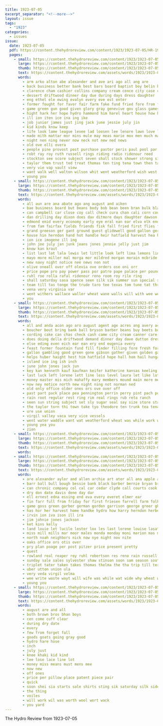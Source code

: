 ```yaml
---
title: 1923-07-05
excerpt_separator: "<!--more-->"
layout: issue
tags:
  - "1923"
categories:
  - issues
issue:
  date: 1923-07-05
  pdf: https://content.thehydroreview.com/content/1923/1923-07-05/HR-1923-07-05.pdf
  pages:
    - small: https://content.thehydroreview.com/content/1923/1923-07-05/small/HR-1923-07-05-01.jpg
      large: https://content.thehydroreview.com/content/1923/1923-07-05/large/HR-1923-07-05-01.jpg
      thumb: https://content.thehydroreview.com/content/1923/1923-07-05/thumbnails/HR-1923-07-05-01.jpg
      text: https://content.thehydroreview.com/assets/words/1923/1923-07-05/HR-1923-07-05-01.txt
      words:
        - arm arko alton abe alexander and ave ari ago all ang are
        - back business better bank best bars board baptist boy belin brought bills ball but base bet bary blow busi been bring bud bagger bil boards beat banks bonds bula barber big
        - clarence cham cashier collins company cream cence city case capi chic chase cea car cheeks chau count close can cotton cash chance custer county course caddo church child check class
        - dessert driftwood dinner day due during days dress daughter
        - eng ethel ele ewing evalyn every eve est enter
        - former fought for favor fair farm fake fund fried fore from fua front felton fellow few fitz freeman first
        - game green gun good given glory gray genevive gov glass games gam gone garnett
        - hight hark her hope hydro hammond him harel heart house how holi halt hero home hands hume had hold hearing has hour
        - ill ion iten ice ina ing ike
        - job junior james just jing jack june jessie july jin
        - kid kinds know keep
        - life look lame league levee lad loosen lee lenore lawn love let lunch leo lawson long less little ling lin
        - made mith mattar mor mins mule may meas marie mox men much march mansel man mens mea morning most miss meals
        - night nen ning never now neck not new ned news
        - old ove olli overa
        - people pine provost post purchase pastor peris paul pool par point princess pledge pope police per
        - robt ray roy ruth russell rings riding radio ridenour reed
        - stockton see score subject seven shall stock shower strong sister suit school sare state stecker story shave sung shade smith sale sprague sunday surplus shows second self soon sode sum saturday shorty season seal style
        - taylor them trust ted treat thomas ten ting tena town then tas trail teen the team tax taken
        - very vie vap vault view
        - want walk well walton wilson whit went weatherford wish west while was won wil with willy will
        - young you
    - small: https://content.thehydroreview.com/content/1923/1923-07-05/small/HR-1923-07-05-02.jpg
      large: https://content.thehydroreview.com/content/1923/1923-07-05/large/HR-1923-07-05-02.jpg
      thumb: https://content.thehydroreview.com/content/1923/1923-07-05/thumbnails/HR-1923-07-05-02.jpg
      text: https://content.thehydroreview.com/assets/words/1923/1923-07-05/HR-1923-07-05-02.txt
      words:
        - all aun are ana abate ago ang august and aiken
        - bae business board but beans body bob bean been bran bulk blakley buggy beat block buy bie boucher bert brown best
        - can campbell car close coy call check cura chan cali corn count coleman chard caddo care county city cook cia collie clerk cat collier cradle claude
        - dan drilling day dixon does dav ditmore days daughter dawson darko dunithan
        - edmond enid every economy early eye eral ean ear elva elk end ene eve
        - from fam fairfax fields friends fisk fall fried first flies few floyd fey friday for ford fond frank fruit francia filling
        - grand greeson ger gant ground guest glidewell good gallon gertrude gray
        - house hin herndon hand hot handle heir hatfield harvest hea hold hie her has hydro hall home
        - ion ice imogene ill ing
        - john joe july jan junk jeans jones jennie jelly just jim
        - know kan kraut
        - list last lot lala lewis let little look left lima lemons line lorene lake
        - mayo more miller mal morga mor mildred morgan morain mcbride mee mis miss must monday
        - new navy night notice nee news non not
        - olive oneall over off olevia ove orders ose oni orr
        - price pope pro pay power pass por patro pape palace per pound pee park past peden pink pork potter
        - ruhl roe rolla rafal ridenour reno room roy rile ring
        - shall saturday sasa spence seen silk sik summer sun special station salt sit spring see soon sol sacks sat selling said sale smith sick stock sister sunday stockton store school sai scott son simmons sean sugar
        - team till tas tonge the trude taro tee texas tom tune tat thresher thing thacker truly tate thie tell tommie tor
        - vena very virginia var
        - went withers wallace waller wheat wane walls will with wee wear whitford wish winnie ward walters white winsor weck week was why watch work weatherford weather way
        - you
    - small: https://content.thehydroreview.com/content/1923/1923-07-05/small/HR-1923-07-05-03.jpg
      large: https://content.thehydroreview.com/content/1923/1923-07-05/large/HR-1923-07-05-03.jpg
      thumb: https://content.thehydroreview.com/content/1923/1923-07-05/thumbnails/HR-1923-07-05-03.jpg
      text: https://content.thehydroreview.com/assets/words/1923/1923-07-05/HR-1923-07-05-03.txt
      words:
        - all and anda acon ago aro august agent age acres ang avery acre akin are allen aud armstrong ata
        - boucher bout bring bank ball bryson barber beans buy beets borrow ballew book brick burns blair boils baby block bottom bottles bryan been brush but bradley bath better best bee beer bonds ber bills both bar blanch blackwell blatz boys bine banks business
        - cording cake can chas check cash came city cream canner care cau certain come church crier close cost cha col cold county cover cool conver cook collins canning corn caddo company
        - does doing della driftwood demand dinner day dave dutton dress dat due dooley dark dick drinks daughter director dour dog demons down
        - else eding even eich ear ean ery end eugenia every
        - feast former fountain fund fill finder filling fore fresh for few frank first farmer from fingers fish fairly frie fant fruit fin friends found fruits fae favor faithful friday frid fine
        - gallon gambling good green gone gibson gather given golden gay gertrude grand guest
        - helps huber haight hest him hatfield hope hall hom hail hungate helen high hollen hour hot harvest had home hardware hoot hydro hard has holding harold her house how herford
        - island ice ing ish inch
        - june john jones jack jun
        - key kan kenneth kauf kaufman keifer katherine kansas keeling
        - last luck left lorene lett line less level laura let like lute ley ler lights land light loosen loyal law
        - money master mis mich mahaffy mary members mound main more mexico man must mil min monday mules much merry morning made men most miss mac market
        - now ney notice north new night ning not norman ned
        - old only office older ones ors ove over off
        - past part pack place pea pennington perrin perry pint pach poor park pro process president paper pay princess pour price peel potter peat pop pete
        - rain root regular rest ring rim real rings rub reta ranch
        - seen sun string subject set sly sugar seal say size store starring stand stay star salt street service state sugg seven stone sunday stock siege son see step south spanish sense she supply side shape soda shaw show school surplus samples sale shed soon saturday slice stewart stocks
        - the taylor torn thi town take tyo theodore ten trunk tea tena tender than taken times ture teen tick team tae tin treat test timms top then tell them table
        - ure use union
        - virgil valley vaca very vice vessels
        - went water waddle want wat weatherford wheat was while work winter wate well with week will welcome west way weeks
        - young yea you
        - zion
    - small: https://content.thehydroreview.com/content/1923/1923-07-05/small/HR-1923-07-05-04.jpg
      large: https://content.thehydroreview.com/content/1923/1923-07-05/large/HR-1923-07-05-04.jpg
      thumb: https://content.thehydroreview.com/content/1923/1923-07-05/thumbnails/HR-1923-07-05-04.jpg
      text: https://content.thehydroreview.com/assets/words/1923/1923-07-05/HR-1923-07-05-04.txt
      words:
    - small: https://content.thehydroreview.com/content/1923/1923-07-05/small/HR-1923-07-05-05.jpg
      large: https://content.thehydroreview.com/content/1923/1923-07-05/large/HR-1923-07-05-05.jpg
      thumb: https://content.thehydroreview.com/content/1923/1923-07-05/thumbnails/HR-1923-07-05-05.jpg
      text: https://content.thehydroreview.com/assets/words/1923/1923-07-05/HR-1923-07-05-05.txt
      words:
        - are alexander aylor and allen archie art ater all ana apple ale
        - barr ball bull bough bessie bank black barber bernie bryan brought buckmaster bur buy bradley business barrett boys bead
        - can chronic company col cal car cedar clyde call courts cook conte child cheap chase caller come clair calli
        - dry don date davis dene day dar
        - ell ernest edna essing end eva every everet elmer ear
        - fin farr full from friday for first friesen farrell farm folks freida fry ford
        - game goss green garber german gordon garrison george greer ghering georgie grace good
        - has hor her harvest home handke hydro how harry herndon herbert horr hern henke hore heed hands henry held homes
        - irvin ion iva ison ill ira
        - jim johnie jones jackson
        - ket kins kelly
        - land louie let lucile lester lox les last lorene louise lasater large lemon lay ling little
        - miss mill mills mar moor males monda monday moni marion mas mone mos moore may mille monica myrtle market mee more mond miller maud mary mor miles miler mccafferty
        - north noah neighbors nick now nye night nov nite
        - oaks office ors otis over
        - pry plan poage per post pitzer price present pretty
        - quest
        - rowland real reaper roy ruhl robertson res reno rain russell rockhold robt ren ret reg
        - sunday sale sales sylvester shaw stinson soon sam season south sutton see start sons spivey sat street saturday strong side sell scott soi sum sal spain son school
        - triplet tater taken takes thomas thelma the tha trip till tera triplett taal thom
        - uber utton union ula
        - very veda virgil velma
        - wee write waste wayt will wife was while wat wide why wheat work with way weatherford warning want weekly week
        - young you
    - small: https://content.thehydroreview.com/content/1923/1923-07-05/small/HR-1923-07-05-06.jpg
      large: https://content.thehydroreview.com/content/1923/1923-07-05/large/HR-1923-07-05-06.jpg
      thumb: https://content.thehydroreview.com/content/1923/1923-07-05/thumbnails/HR-1923-07-05-06.jpg
      text: https://content.thehydroreview.com/assets/words/1923/1923-07-05/HR-1923-07-05-06.txt
      words:
        - august are and all
        - both brown bros bhan boys
        - cen come cuff clear
        - during dry date
        - every
        - few from forget fall
        - goods goats going gray good
        - hydro hare hose
        - inch
        - july just
        - knee khaki kid kind
        - lee lose lace line lot
        - money miss means must mens mee
        - now new
        - off ones
        - price per pillow place patent piece pair
        - quick
        - soon shei sia starts sale shirts sting sik saturday silk side scott
        - the thing
        - voiles
        - will work wil was worth wool wort wack
        - you yard
---
```


The Hydro Review from 1923-07-05

<!--more-->

